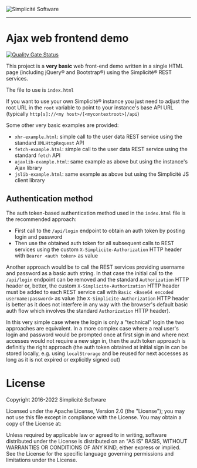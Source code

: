 ![Simplicit&eacute; Software](https://www.simplicite.io/resources/logos/logo250.png)
***

Ajax web frontend demo
======================

[![Quality Gate Status](https://sonarcloud.io/api/project_badges/measure?project=simplicitesoftware_ajax-demo&metric=alert_status)](https://sonarcloud.io/dashboard?id=simplicitesoftware_ajax-demo)

This project is a **very basic** web front-end demo written in a single HTML page (including jQuery&reg; and Bootstrap&reg;) using the Simplicit&eacute;&reg; REST services.

The file to use is `index.html`

If you want to use your own Simplicit&eacute;&reg; instance you just need to adjust the root URL in the `root` variable to point to your instance's base API URL (typically `http[s]://<my host>/[<mycontextroot>]/api`)

Some other very basic examples are provided:

- `xhr-example.html`: simple call to the user data REST service using the standard `XMLHttpRequest` API
- `fetch-example.html`: simple call to the user data REST service using the standard `fetch` API
- `ajaxlib-example.html`: same example as above but using the instance's Ajax library
- `jslib-example.html`: same example as above but using the Simplicit&eacute; JS client library

Authentication method
---------------------

The auth token-based authentication method used in the `index.html` file is the recommended approach:

- First call to the `/api/login` endpoint to obtain an auth token by posting login and password
- Then use the obtained auth token for all subsequent calls to REST services using the custom `X-Simplicite-Authorization` HTTP header with `Bearer <auth token>` as value

Another approach would be to call the REST services providing username and password as a basic auth string. In that case the initial call to the `/api/login` endpoint can be removed and the standard `Authorization` HTTP header or, better, the custom `X-Simplicite-Authorization` HTTP header must be added to each REST service call with `Basic <Base64 encoded username:password>` as value (the `X-Simplicite-Authorization` HTTP header is better as it does not interfere in any way with the browser's default basic auth flow which involves the standard `Authorization` HTTP header).

In this very simple case where the login is only a "technical" login the two approaches are equivalent. In a more complex case where a real user's login and password would be prompted once at first sign in and where next accesses would not require a new sign in, then the auth token approach is definitly the right approach (the auth token obtained at initial sign in can be stored locally, e.g. using `localStrorage` and be reused for next accesses as long as it is not expired or explicitly signed out)

License
=======

Copyright 2016-2022 Simplicit&eacute; Software

Licensed under the Apache License, Version 2.0 (the "License");
you may not use this file except in compliance with the License.
You may obtain a copy of the License at:

[](http://www.apache.org/licenses/LICENSE-2.0)

Unless required by applicable law or agreed to in writing, software
distributed under the License is distributed on an "AS IS" BASIS,
WITHOUT WARRANTIES OR CONDITIONS OF ANY KIND, either express or implied.
See the License for the specific language governing permissions and
limitations under the License.
